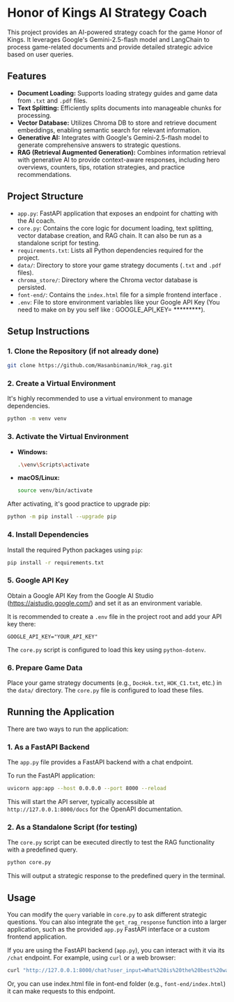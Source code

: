 # Honor of Kings AI Strategy Coach

This project provides an AI-powered strategy coach for the game Honor of Kings. It leverages Google's Gemini-2.5-flash model and LangChain to process game-related documents and provide detailed strategic advice based on user queries.

## Features

*   **Document Loading:** Supports loading strategy guides and game data from `.txt` and `.pdf` files.
*   **Text Splitting:** Efficiently splits documents into manageable chunks for processing.
*   **Vector Database:** Utilizes Chroma DB to store and retrieve document embeddings, enabling semantic search for relevant information.
*   **Generative AI:** Integrates with Google's Gemini-2.5-flash model to generate comprehensive answers to strategic questions.
*   **RAG (Retrieval Augmented Generation):** Combines information retrieval with generative AI to provide context-aware responses, including hero overviews, counters, tips, rotation strategies, and practice recommendations.

## Project Structure

*   `app.py`: FastAPI application that exposes an endpoint for chatting with the AI coach.
*   `core.py`: Contains the core logic for document loading, text splitting, vector database creation, and RAG chain. It can also be run as a standalone script for testing.
*   `requirements.txt`: Lists all Python dependencies required for the project.
*   `data/`: Directory to store your game strategy documents (`.txt` and `.pdf` files).
*   `chroma_store/`: Directory where the Chroma vector database is persisted.
*   `font-end/`: Contains the `index.html` file for a simple frontend interface .
*   `.env`: File to store environment variables like your Google API Key (You need to make on by you self like : GOOGLE_API_KEY= *********).

## Setup Instructions

### 1. Clone the Repository (if not already done)

```bash
git clone https://github.com/Hasanbinamin/Hok_rag.git
```

### 2. Create a Virtual Environment

It's highly recommended to use a virtual environment to manage dependencies.

```bash
python -m venv venv
```

### 3. Activate the Virtual Environment

*   **Windows:**
    ```bash
    .\venv\Scripts\activate
    ```
*   **macOS/Linux:**
    ```bash
    source venv/bin/activate
    ```
After activating, it's good practice to upgrade pip:
```bash
python -m pip install --upgrade pip
```

### 4. Install Dependencies

Install the required Python packages using `pip`:

```bash
pip install -r requirements.txt
```

### 5. Google API Key

Obtain a Google API Key from the Google AI Studio (https://aistudio.google.com/) and set it as an environment variable.

It is recommended to create a `.env` file in the project root and add your API key there:

```
GOOGLE_API_KEY="YOUR_API_KEY"
```
The `core.py` script is configured to load this key using `python-dotenv`.

### 6. Prepare Game Data

Place your game strategy documents (e.g., `DocHok.txt`, `HOK_C1.txt`, etc.) in the `data/` directory. The `core.py` file is configured to load these files.

## Running the Application

There are two ways to run the application:

### 1. As a FastAPI Backend

The `app.py` file provides a FastAPI backend with a chat endpoint.

To run the FastAPI application:

```bash
uvicorn app:app --host 0.0.0.0 --port 8000 --reload
```
This will start the API server, typically accessible at `http://127.0.0.1:8000/docs` for the OpenAPI documentation.

### 2. As a Standalone Script (for testing)

The `core.py` script can be executed directly to test the RAG functionality with a predefined query.

```bash
python core.py
```

This will output a strategic response to the predefined query in the terminal.

## Usage

You can modify the `query` variable in `core.py` to ask different strategic questions. You can also integrate the `get_rag_response` function into a larger application, such as the provided `app.py` FastAPI interface or a custom frontend application.

If you are using the FastAPI backend (`app.py`), you can interact with it via its `/chat` endpoint. For example, using `curl` or a web browser:

```bash
curl "http://127.0.0.1:8000/chat?user_input=What%20is%20the%20best%20way%20to%20play%20Marksman%20heroes%3F"
```
Or, you can use index.html file in font-end folder (e.g., `font-end/index.html`) it can make requests to this endpoint.
